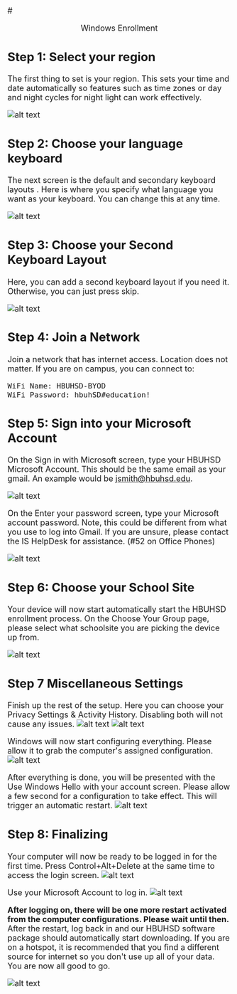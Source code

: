 <font size="4">


#<p style="text-align: center;">Windows Enrollment</p> 

## Step 1: Select your region

The first thing to set is your region. This sets your time and date automatically so features such as time zones or day and night cycles for night light can work effectively.

![alt text](https://compass-ssl.microsoft.com/assets/e6/1b/e61bcf0d-06f3-423d-854b-6cfb70372c61.jpg?n=Out%20of%20box%20select%20your%20region.jpg)

<!---      Select United States
[comment]: <>    switch += northbridgeCyberspace.drag.adware_page(3, dns + design);
[comment]: <>    online_logic_balance += multiprocessing;
[comment]: <>   adInterfaceScan.backbone -= trim_motherboard;--->

## Step 2: Choose your language keyboard


The next screen is the default and secondary keyboard layouts . Here is where you specify what language you want as your keyboard. You can change this at any time.

![alt text](https://compass-ssl.microsoft.com/assets/cb/b3/cbb33743-563b-404d-81a9-b19d4311d7c0.jpg?n=Out%20of%20box%20choose%20language%20keyboard.jpg)

## Step 3: Choose your Second Keyboard Layout

Here, you can add a second keyboard layout if you need it. Otherwise, you can just press skip.

![alt text](https://compass-ssl.microsoft.com/assets/fd/3d/fd3dc470-d28b-43b7-bd4c-0cbfaf476d08.jpg?n=Out%20of%20box%20second%20keyboard%20layout.jpg)

## Step 4: Join a Network

Join a network that has internet access. Location does not matter. If you are on campus, you can connect to:

    WiFi Name: HBUHSD-BYOD
    WiFi Password: hbuhSD#education!


## Step 5: Sign into your Microsoft Account

On the Sign in with Microsoft screen, type your HBUHSD Microsoft Account. This should be the same email as your gmail. An example would be jsmith@hbuhsd.edu. 

![alt text](/images/l1.png)

On the Enter your password screen, type your Microsoft account password. Note, this could be different from what you use to log into Gmail. If you are unsure, please contact the IS HelpDesk for assistance. (#52 on Office Phones)

![alt text](/images/l2.png)

## Step 6: Choose your School Site

Your device will now start automatically start the HBUHSD enrollment process. On the Choose Your Group page, please select what schoolsite you are picking the device up from.

![alt text](/images/CYG.png)

## Step 7 Miscellaneous Settings

Finish up the rest of the setup. Here you can choose your Privacy Settings & Activity History. Disabling both will not cause any issues.
![alt text](/images/Privacy.png)
![alt text](/images/AH.png)

Windows will now start configuring everything. Please allow it to grab the computer's assigned configuration.
![alt text](/images/1.png)

After everything is done, you will be presented with the Use Windows Hello with your account screen. Please allow a few second for a configuration to take effect. This will trigger an automatic restart.
![alt text](/images/2.png)

## Step 8: Finalizing
Your computer will now be ready to be logged in for the first time. Press Control+Alt+Delete at the same time to access the login screen.
![alt text](/images/3.png)

Use your Microsoft Account to log in. 
![alt text](/images/4.png)

**After logging on, there will be one more restart activated from the computer configurations. Please wait until then.** After the restart, log back in and our HBUHSD software package should automatically start downloading. If you are on a hotspot, it is recommended that you find a different source for internet so you don't use up all of your data. You are now all good to go.

![alt text](/images/6.png)
